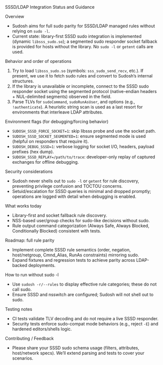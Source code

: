 SSSD/LDAP Integration Status and Guidance

Overview
- Sudosh aims for full sudo parity for SSSD/LDAP managed rules without relying on `sudo -l`.
- Current state: library-first SSSD sudo integration is implemented (dynamic `libsss_sudo.so`); a segmented sudo responder socket fallback is provided for hosts without the library. No `sudo -l` or `getent` calls are used.

Behavior and order of operations
1) Try to load `libsss_sudo.so` (symbols: `sss_sudo_send_recv`, etc.). If present, we use it to fetch sudo rules and convert to Sudosh’s internal structures.
2) If the library is unavailable or incomplete, connect to the SSSD sudo responder socket using the segmented protocol (native-endian headers + NUL-delimited segments) observed in the field.
3) Parse TLVs for `sudoCommand`, `sudoRunAsUser`, and options (e.g., `!authenticate`). A heuristic string scan is used as a last resort for environments that interleave LDAP attributes.

Environment flags (for debugging/forcing behavior)
- `SUDOSH_SSSD_FORCE_SOCKET=1`: skip libsss probe and use the socket path.
- `SUDOSH_SSSD_SOCKET_SEGMENTED=1`: ensure segmented mode is used (helpful on responders that require it).
- `SUDOSH_DEBUG_SSSD=1`: verbose logging for socket I/O, headers, payload prefixes (hex dump).
- `SUDOSH_SSSD_REPLAY=/path/to/trace`: developer-only replay of captured exchanges for offline debugging.

Security considerations
- Sudosh never shells out to `sudo -l` or `getent` for rule discovery, preventing privilege confusion and TOCTOU concerns.
- Setuid/escalation for SSSD queries is minimal and dropped promptly; operations are logged with detail when debugging is enabled.

What works today
- Library-first and socket fallback rule discovery.
- NSS-based user/group checks for sudo-like decisions without sudo.
- Rule output command categorization (Always Safe, Always Blocked, Conditionally Blocked) consistent with tests.

Roadmap: full rule parity
- Implement complete SSSD rule semantics (order, negation, host/netgroup, Cmnd_Alias, RunAs constraints) mirroring sudo.
- Expand fixtures and regression tests to achieve parity across LDAP-backed deployments.

How to run without sudo -l
- Use `sudosh -r/--rules` to display effective rule categories; these do not call sudo.
- Ensure SSSD and nsswitch are configured; Sudosh will not shell out to sudo.

Testing notes
- CI tests validate TLV decoding and do not require a live SSSD responder.
- Security tests enforce sudo-compat mode behaviors (e.g., reject `-E`) and hardened editors/shells logic.

Contributing / Feedback
- Please share your SSSD sudo schema usage (filters, attributes, host/network specs). We’ll extend parsing and tests to cover your scenarios.
